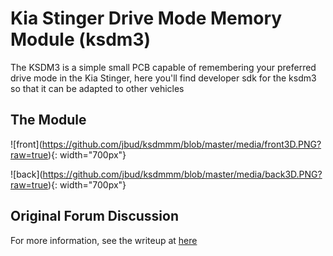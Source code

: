 # Kia Stinger Drive Mode Memory Module (ksdm3)

The KSDM3 is a simple small PCB capable of remembering your preferred drive mode in the Kia Stinger, here you'll find developer sdk for the ksdm3 so that it can be adapted to other vehicles

## The Module

!\[front\](https://github.com/jbud/ksdmmm/blob/master/media/front3D.PNG?raw=true){: width="700px"}

!\[back\](https://github.com/jbud/ksdmmm/blob/master/media/back3D.PNG?raw=true){: width="700px"}

## Original Forum Discussion

For more information, see the writeup at [here](https://stingerforum.org/threads/diy-guide-drive-mode-memory-module-prototype.18681/)
